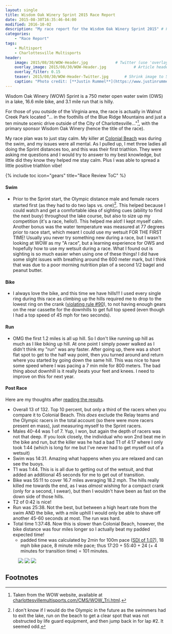 ```yaml
---
layout: single
title: Wisdom Oak Winery Sprint 2015 Race Report
date: 2015-08-30T16:35:46-04:00
modified: 2016-10-02
description: "My race report for the Wisdom Oak Winery Sprint 2015" # For Twitter, not the Title
categories:
    - "Race Report"
tags:
    - Multisport
    - Charlottesville Multisports
header:
    image: 2015/08/30/WOW-Header.jpg			# Twitter (use 'overlay_image')
    overlay_image: 2015/08/30/WOW-Header.jpg		    # Article header at 2048x768
    overlay_filter: 0.15
    teaser: 2015/08/30/WOW-Header-Twitter.jpg 		# Shrink image to 575 width
    caption: "Photo credit: [**Justin Rummel**](https://www.justinrummel.com)"
---
```


Wisdom Oak Winery (WOW) Sprint is a 750 meter open water swim (OWS) in a lake, 16.6 mile bike, and 3.1 mile run that is hilly.

For those of you outside of the Virginia area, the race is actually in Walnut Creek Park located "... in the foothills of the Blue Ridge Mountains and just a ten minute scenic drive outside of the City of Charlottesville..."[^1], with the primary sponsor Wisdom Oak Winery (hence the title of the race).

My race plan was to just stay calm.  My killer at [Colonial Beach][cb-2015] was during the swim, and my issues were all mental.  As I pulled up, I met three ladies all doing the Sprint distances too, and this was their first triathlon.  They were asking me questions and I would try to answer to my best knowledge, but little did they know they helped me stay calm.  Plus I was able to spread a little positive triathlon vibe!

{% include toc icon="gears" title="Race Review ToC" %}

#### Swim

- Prior to the Sprint start, the Olympic distance male and female racers started first (as they had to do two laps vs. one)[^2].  This helped because I could watch and get a comfortable idea of sighting cues (ability to find the next buoy) throughout the lake course, but also to size up my competition (it's a race, hello!).  This helped me alot!  I kept myself calm.  Another bonus was the water temperature was measured at 77 degrees prior to race start, which meant I could use my wetsuit FOR THE FIRST TIME!  Usually you never try something new during a race, but I wasn't looking at WOW as my "A race", but a learning experience for OWS and hopefully how to use my wetsuit during a race.  What I found out is sighting is so much easier when using one of these things!  I did have some slight issues with breathing around the 600 meter mark, but I think that was due to a poor morning nutrition plan of a second 1/2 bagel and peanut butter.

#### Bike

- I always love the bike, and this time we have hills!!!  I used every single ring during this race as climbing up the hills required me to drop to the lowest ring on the crank ([violating rule #90][the-rules]), to not having enough gears on the rear cassette for the downhills to get full top speed (even though I had a top speed of 45 mph for two seconds).

#### Run

- OMG the first 1.2 miles is all up hill.  So I don't like running up hill as much as I like biking up hill.  At one point I simply power walked as I didn't think my "run" was any faster.  After going up, there was a short flat spot to get to the half way point, then you turned around and return where you started by going down the same hill.  This was nice to have some speed where I was pacing a 7 min mile for 800 meters.  The bad thing about downhill is it really beats your feet and knees.  I need to improve on this for next year.


#### Post Race

Here are my thoughts after [reading the results][wow-sprint-2015].

- Overall 13 of 132.  Top 10 percent, but only a third of the racers when you compare it to Colonial Beach.  This *does* exclude the Relay teams and the Olympic racers in the total account (so there were more racers present en mass), just measuring myself to the Sprint racers.
- Males 40-44 was 1 of 7.  Yup, I won, but again the depth of racers was not that deep.  If you look closely, the individual who won 2nd beat me in the bike and run, but the killer was he had a bad T1 of 4:17 where I only took 1:44 (which is long for me but I've never had to get myself out of a wetsuit)
- Swim was 14:31.  Amazing what happens when you are relaxed and can see the buoys.
- T1 was 1:44. This is is all due to getting out of the wetsuit, and that added an additional 45 seconds for me to get out of transition.
- Bike was 55:11 to cover 16.7 miles averaging 18.2 mph.  The hills really killed me towards the end, as I was *almost* wishing for a compact crank (only for a second, I swear), but then I wouldn't have been as fast on the down side of those hills.
- T2 of 0:42 is nice!
- Run was 25:38.  Not the best, but between a high heart rate from the swim AND the bike, with a mile uphill I would only be able to shave off another 45-60 seconds at most.  The run was hard.
- Total time 1:37:48.  Now this is slower than Colonial Beach, however, the bike distance was four miles longer so I actually beat my padded expected time!
	+ padded time was calculated by 2min for 100m pace ([SDI of 1.07][swim-predict]), 18 mph bike pace, 8 minute mile pace; thus 17:20 + 55:40 + 24 (+ 4 minutes for transition time) = 101 minutes.

<figure class="third">
<a href="{{ site.url }}/images/2015/08/30/WOW-LG-1.jpg"><img src="{{ site.url }}/images/2015/08/30/WOW-SM-1.jpg" /></a>
<a href="{{ site.url }}/images/2015/08/30/WOW-LG-2.jpg"><img src="{{ site.url }}/images/2015/08/30/WOW-SM-2.jpg" /></a>
<a href="{{ site.url }}/images/2015/08/30/WOW-LG-3.jpg"><img src="{{ site.url }}/images/2015/08/30/WOW-SM-3.jpg" /></a>
</figure>

Footnotes
---

[^1]: Taken from the WOW website, available at <a href="http://www.charlottesvillemultisports.com/CMS/WOW_Tri.html">charlottesvillemultisports.com/CMS/WOW_Tri.html</a>.
[^2]: I don't know if I would do the Olympic in the future as the swimmers had to exit the lake, run on the beach to get a clear spot that was not obstructed by life guard equipment, and then jump back in for lap #2.  It seemed odd.

[cb-2015]: /colonial-beach-sprint-2015-race-report/
[the-rules]: http://www.velominati.com/the-rules/
[wow-sprint-2015]: http://eliteracemanagement.com/wp-content/uploads/2015/08/WOWTriOverall.htm#%204
[swim-predict]: http://www.arhy.org/swim-predict

